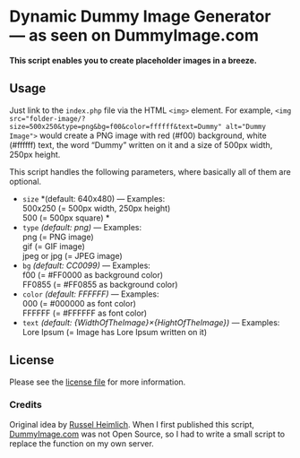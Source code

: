 # Dynamic Dummy Image Generator<br>— as seen on DummyImage.com
**This script enables you to create placeholder images in a breeze.**

## Usage
Just link to the `index.php` file via the HTML `<img>` element. For example, `<img src="folder-image/?size=500x250&type=png&bg=f00&color=ffffff&text=Dummy" alt="Dummy Image">` would create a PNG image with red (#f00) background, white (#ffffff) text, the word “Dummy” written on it and a size of 500px width, 250px height.

This script handles the following parameters, where basically all of them are optional.

* `size` *(default: 640x480) — Examples:<br>500x250 (= 500px width, 250px height)<br>500 (= 500px square) *
* `type` *(default: png)* — Examples:<br>png (= PNG image)<br>gif (= GIF image)<br>jpeg or jpg (= JPEG image)
* `bg` *(default: CC0099)* — Examples:<br>f00 (= #FF0000 as background color)<br>FF0855 (= #FF0855 as background color)
* `color` *(default: FFFFFF)* — Examples:<br>000 (= #000000 as font color)<br>FFFFFF (= #FFFFFF as font color)
* `text` *(default: {WidthOfTheImage}×{HightOfTheImage})* — Examples:<br>Lore Ipsum (= Image has Lore Ipsum written on it)

## License
Please see the [license file](./LICENSE) for more information.

### Credits
Original idea by [Russel Heimlich](https://github.com/kingkool68/). When I first published this script, [DummyImage.com](https://dummyimage.com) was not Open Source, so I had to write a small script to replace the function on my own server.
